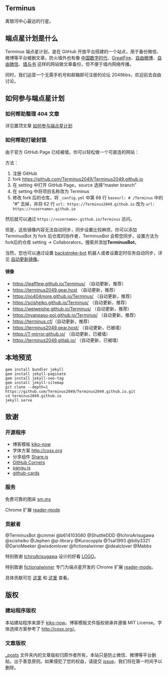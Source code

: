 ## Terminus
离银河中心最远的行星。

## 端点星计划是什么

Terminus 端点星计划，是在 GitHub 开放平台搭建的一个站点，用于备份微信、微博等平台被删文章。防火墙外也有像 [中国数字时代](https://chinadigitaltimes.net/chinese/)、[GreatFire](https://zh.greatfire.org/)、[自由微博](https://freeweibo.com/)、[自由微信](https://freewechat.com/)、[墙与书](https://wallsandbooks.wordpress.com) 这样的网站做文章备份，但不便于墙内网络传播。

同时，我们运营一个无需手机号和邮箱即可注册的论坛 2049bbs，欢迎前去自由讨论。

## 如何参与端点星计划

### 如何帮助整理 404 文章

详见置顶文章 [如何参与端点星计划](https://github.com/Terminus2049/Terminus2049.github.io/blob/master/_posts/2018-04-01-how-to-participate-in-terminus.md)

### 如何帮助打破封锁

由于官方 GitHub Page 已经被墙，你可以轻松做一个可直连的网站：

方法：
1. 注册 GitHub
2. fork <https://github.com/Terminus2049/Terminus2049.github.io>
3. 在 setting 中打开 GitHub Page，source 选择“master branch”
4. 在 setting 中将项目名称改为 Terminus
5. 修改 fork 后的仓库，将 `_config.yml` 中第 68 行 `baseurl: # /Terminus` 中的 “#” 去掉，并将 62 行 `url: https://Terminus2049.github.io` 改为 `url: https://<username>.github.io`

然后就可以通过 `https://<username>.github.io/Terminus` 访问。

但是，这些镜像内容无法自动同步，同步设置比较麻烦，你可以添加 TerminusBot 为 fork 后仓库的协作者，TerminusBot 会帮您同步，设置方法为 fork后的仓库 setting -> Collaborators，搜索并添加**TerminusBot**。

当然，您也可以通过设置 [backstroke-bot](https://backstroke.co/) 机器人或者设置定时任务自动同步，详见 [自动更新镜像](https://github.com/Terminus2049/Terminus2049.github.io/issues/106)。

#### 镜像

* <https://leafflew.github.io/Terminus/> （自动更新，推荐）
* <https://terminus2049.gear.host> （自动更新，推荐）
* <https://no404more.github.io/Terminus/> （自动更新，推荐）
* <https://scisheiko.github.io/Terminus/> （自动更新，推荐）
* <https://weiweishe.github.io/Terminus/> （自动更新，推荐）
* <https://nyanpasu-poi.github.io/Terminus/> （自动更新，推荐）
* <https://terminus.cf/>（自动更新，推荐）
* <https://terminus2049.gear.host/> （自动更新，已被墙）
* <https://T-mirror.github.io/> （自动更新，已被墙）
* <https://terminus2049.gitlab.io/> （自动更新，已被墙）

## 本地预览

```
gem install bundler jekyll
gem install jekyll-paginate
gem install jekyll-seo-tag
gem install jekyll-sitemap
git clone --depth=1 https://github.com/Terminus2049/Terminus2049.github.io.git
cd terminus2049.github.io
jekyll serve
```

## 致谢

### 开源程序

- 博客模板 [kiko-now](https://github.com/AWEEKJ/kiko-now)
- 字体方案 <http://cosx.org>
- 分享组件 [Share.js](https://github.com/overtrue/share.js)
- [GitHub Corners](http://tholman.com/github-corners/)
- [pangu.js](https://github.com/vinta/pangu.js)
- [github-cards](https://github.com/lepture/github-cards)

### 服务

免费可靠的图床 [sm.ms](https://sm.ms/)

Chrome 扩展 [reader-mode](https://github.com/fictionalwinner/reader-mode)

### 贡献者

@TerminusBot @cmmei @b614103080 @ShuttleDDD @IchiroArisugawa @scisheiko @Jephen @p-library @Kurocoppla @Tsai1993 @billy3321 @DarioMeeker @wisdomlover @fictionalwinner @idealclover @Mabbs

特别致谢 [IchiroArisugawa](https://github.com/IchiroArisugawa) 设计的好看 [LOGO](https://github.com/Terminus2049/Terminus2049.github.io/tree/master/images)。

特别致谢 [fictionalwinner](https://github.com/fictionalwinner) 专门为端点星开发的 Chrome 扩展 [reader-mode](https://github.com/fictionalwinner/reader-mode)。

具体贡献可在 [这里](https://github.com/Info-cn/Terminus/graphs/contributors) 和 [这里](https://github.com/Terminus2049/Terminus2049.github.io/graphs/contributors) 查看。

## 版权

### 建站程序版权

本站建站程序来源于 [kiko-now](https://github.com/AWEEKJ/kiko-now)。博客模板文件版权继承并遵循 MIT License。字体选择方案参考了 <http://cosx.org/>。

### 文章版权

[_posts](https://github.com/Terminus2049/Terminus2049.github.io/tree/master/_posts) 文件夹内的文章版权归原作者所有，本站只是防止微信、微博等平台删贴，出于善意原则。如果侵犯了您的权益，请提交 [issue](https://github.com/Terminus2049/Terminus2049.github.io/issues)，我们将在第一时间予以删除。
